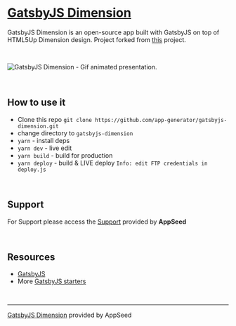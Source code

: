 # [GatsbyJS Dimension](https://appseed.us/apps/gatsbyjs/html5up-dimension)

GatsbyJS Dimension is an open-source app built with GatsbyJS on top of HTML5Up Dimension design. 
Project forked from [this](https://github.com/codebushi/gatsby-starter-dimension-codebushi) project.

<br />

![GatsbyJS Dimension - Gif animated presentation.](https://github.com/app-generator/static/blob/master/products/gatsbyjs-apps-intro.gif?raw=true)

<br />

## How to use it
- Clone this repo `git clone https://github.com/app-generator/gatsbyjs-dimension.git`
- change directory to `gatsbyjs-dimension`
- `yarn` - install deps
- `yarn dev` - live edit
- `yarn build` - build for production
- `yarn deploy` - build & LIVE deploy `Info: edit FTP credentials in deploy.js `

<br />

## Support

For Support please access the [Support](https://appseed.us/support) provided by **AppSeed** 

<br />

## Resources
 
 - [GatsbyJS](https://www.gatsbyjs.org/)
 - More [GatsbyJS starters](https://github.com/app-generator/gatsbyjs)

<br />

---
[GatsbyJS Dimension](https://appseed.us/apps/gatsbyjs/html5up-dimension) provided by AppSeed
